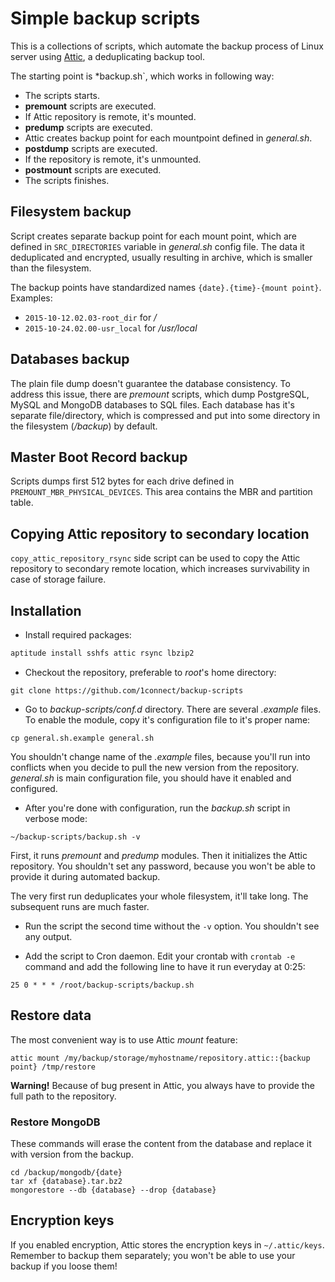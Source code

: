 # Simple backup scripts

This is a collections of scripts, which automate the backup process of Linux server using [Attic](https://attic-backup.org/), a deduplicating backup tool. 

The starting point is *backup.sh`, which works in following way:
* The scripts starts.
* **premount** scripts are executed.
* If Attic repository is remote, it's mounted.
* **predump** scripts are executed.
* Attic creates backup point for each mountpoint defined in *general.sh*.
* **postdump** scripts are executed.
* If the repository is remote, it's unmounted.
* **postmount** scripts are executed.
* The scripts finishes.

## Filesystem backup

Script creates separate backup point for each mount point, which are defined in `SRC_DIRECTORIES` variable in *general.sh* config file. The data it deduplicated and encrypted, usually resulting in archive, which is smaller than the filesystem.

The backup points have standardized names `{date}.{time}-{mount point}`. Examples:
* `2015-10-12.02.03-root_dir` for */*
* `2015-10-24.02.00-usr_local` for */usr/local*

## Databases backup

The plain file dump doesn't guarantee the database consistency. To address this issue, there are *premount* scripts, which dump PostgreSQL, MySQL and MongoDB databases to SQL files. Each database has it's separate file/directory, which is compressed and put into some directory in the filesystem (*/backup*) by default.

## Master Boot Record backup

Scripts dumps first 512 bytes for each drive defined in `PREMOUNT_MBR_PHYSICAL_DEVICES`. This area contains the MBR and partition table.

## Copying Attic repository to secondary location

`copy_attic_repository_rsync` side script can be used to copy the Attic repository to secondary remote location, which increases survivability in case of storage failure.

## Installation

* Install required packages:

```bash
aptitude install sshfs attic rsync lbzip2
```

* Checkout the repository, preferable to *root*'s home directory:

```
git clone https://github.com/1connect/backup-scripts
```

* Go to *backup-scripts/conf.d* directory. There are several *.example* files. To enable the module, copy it's configuration file to it's proper name:

```
cp general.sh.example general.sh
```

You shouldn't change name of the *.example* files, because you'll run into conflicts when you decide to pull the new version from the repository. *general.sh* is main configuration file, you should have it enabled and configured.

* After you're done with configuration, run the *backup.sh* script in verbose mode:

```
~/backup-scripts/backup.sh -v
```

First, it runs *premount* and *predump* modules. Then it initializes the Attic repository. You shouldn't set any password, because you won't be able to provide it during automated backup.

The very first run deduplicates your whole filesystem, it'll take long. The subsequent runs are much faster.

* Run the script the second time without the `-v` option. You shouldn't see any output.

* Add the script to Cron daemon. Edit your crontab with `crontab -e` command and add the following line to have it run everyday at 0:25:

```
25 0 * * * /root/backup-scripts/backup.sh
```

## Restore data

The most convenient way is to use Attic *mount* feature:

```
attic mount /my/backup/storage/myhostname/repository.attic::{backup point} /tmp/restore
```

**Warning!** Because of bug present in Attic, you always have to provide the full path to the repository.

### Restore MongoDB

These commands will erase the content from the database and replace it with version from the backup.
```
cd /backup/mongodb/{date}
tar xf {database}.tar.bz2
mongorestore --db {database} --drop {database}
```

## Encryption keys

If you enabled encryption, Attic stores the encryption keys in `~/.attic/keys`. Remember to backup them separately; you won't be able to use your backup if you loose them!




